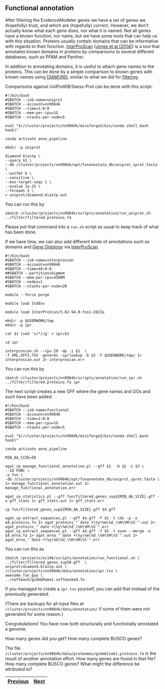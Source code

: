 ## Functional annotation

After filtering the EvidenceModeler genes we have a set of genes we (hopefully) trust, and which are (hopefully) correct. However, we don't actually know what each gene does, nor what it is named. Not all genes have a known function, nor name, but we have some tools that can help us with this situation. Proteins usually contain domains that can be informative with regards to their function. [InterProScan](https://github.com/ebi-pf-team/interproscan) ([Jones et al (2014)](https://academic.oup.com/bioinformatics/article/30/9/1236/237988)) is a tool that annotates known domains in proteins by comparisons to several different databases, such as PFAM and Panther. 

In addition to annotating domains, it is useful to attach gene names to the proteins. This can be done by a simple comparison to known genes with known names using [DIAMOND](https://github.com/bbuchfink/diamond), similar to what we did for [filtering](06_filtering.md). 

Comparisons against UniProtKB/Swiss-Prot can be done with this script:
```
#!/bin/bash
#SBATCH --job-name=uniprot
#SBATCH --account=nn9984k
#SBATCH --time=1:0:0
#SBATCH --mem-per-cpu=1G
#SBATCH --ntasks-per-node=5

eval "$(/cluster/projects/nn9984k/miniforge3/bin/conda shell.bash hook)" 

conda activate anno_pipeline

mkdir -p uniprot

diamond blastp \
--query $1 \
--db /cluster/projects/nn9984k/opt/funannotate_db/uniprot_sprot.fasta \
--outfmt 6 \
--sensitive \
--max-target-seqs 1 \
--evalue 1e-25 \
--threads 5 \
> uniprot/diamond.blastp.out
```
You can run this by 
```
sbatch /cluster/projects/nn9984k/scripts/annotation/run_uniprot.sh ../filter/filtered.proteins.fa
```
Please put that command into a `run.sh` script as usual to keep track of what has been done.

If we have time, we can also add different kinds of annotations such as domains and [Gene Ontology](https://geneontology.org/) via [InterProScan](https://github.com/ebi-pf-team/interproscan).

```
#!/bin/bash
#SBATCH --job-name=interproscan
#SBATCH --account=nn9984k
#SBATCH --time=48:0:0
##SBATCH --partition=bigmem
#SBATCH --mem-per-cpu=4500M
#SBATCH --nodes=1
#SBATCH --ntasks-per-node=20

module --force purge

module load StdEnv

module load InterProScan/5.62-94.0-foss-2022a

mkdir -p $USERWORK/tmp
mkdir -p ipr

cat $1 |sed 's/*//g' > ipr/$1

cd ipr

interproscan.sh --cpu 20 -dp -i $1  \
-f XML,GFF3,TSV -goterms -iprlookup -b $2 -T $USERWORK/tmp/ 1> interproscan.out 2> interproscan.err 
```

You can run this by 
```
sbatch /cluster/projects/nn9984k/scripts/annotation/run_ipr.sh ../filter/filtered.proteins.fa ipr
```

The next script creates a new GFF where the gene names and GOs and such have been added:

```
#!/bin/bash
#SBATCH --job-name=functional
#SBATCH --account=nn9984k
#SBATCH --time=1:0:0
#SBATCH --mem-per-cpu=1G
#SBATCH --ntasks-per-node=5

eval "$(/cluster/projects/nn9984k/miniforge3/bin/conda shell.bash hook)" 

conda activate anno_pipeline

MIN_AA_SIZE=50

agat_sp_manage_functional_annotation.pl --gff $1  -b $2 -i $3 \
--ID FUNC \
-o fun \
-db /cluster/projects/nn9984k/opt/funannotate_db/uniprot_sprot.fasta \
1> manage_functional_annotation.out 2> manage_functional_annotation.err

agat_sp_statistics.pl --gff fun/filtered_genes_sup${MIN_AA_SIZE}.gff -o gff_stats 1> gff_stats.out 2> gff_stats.err

cp fun/filtered_genes_sup${MIN_AA_SIZE}.gff $4.gff 

agat_sp_extract_sequences.pl --gff $4.gff -f $5 -t cds -p -o $4.proteins.fa 1> agat_proteins_"`date +\%y\%m\%d_\%H\%M\%S`".out 2> agat_proteins_"`date +\%y\%m\%d_\%H\%M\%S`".err
agat_sp_extract_sequences.pl --gff $4.gff -f $5 -t exon --merge -o $4.mrna.fa 1> agat_mrna_"`date +\%y\%m\%d_\%H\%M\%S`".out 2> agat_mrna_"`date +\%y\%m\%d_\%H\%M\%S`".err
```

You can run this as
```
sbatch /projects/ec146/scripts/annotation/run_functional.sh \
../filter/filtered_genes_sup50.gff  \
uniprot/diamond.blastp.out \
/cluster/projects/nn9984k/data/annotation/ipr.tsv \
awesome_fun_guy \
../softmask/gzUmbRama1.softmasked.fa
```
If you managed to create a `ipr.tsv` yourself, you can add that instead of the previously generated.

(There are backups for all input files at `/cluster/projects/nn9984k/data/annotation/` if some of them were not generated for some reason.)


Congratulations! You have now both structurally and functionally annotated a genome.

How many genes did you get? How many complete BUSCO genes?

The file `/cluster/projects/nn9984k/data/proteomes/gzUmbIsab1.proteins.fa` is the result of another annotation effort. How many genes are found in that file? How many complete BUSCO genes? What might the difference be attributed to?

|[Previous](https://github.com/ebp-nor/gworkshop-2024/blob/main/day2_genome_annotation/06_filtering.md)|[Next](https://github.com/ebp-nor/workshop-2024/blob/main/day2_genome_annotation/orthofinder.md)|
|---|---|


